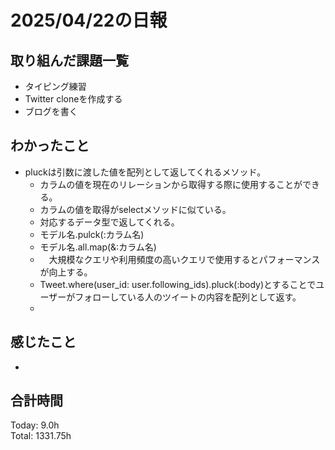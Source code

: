 # 2025/04/22の日報
## 取り組んだ課題一覧
* タイピング練習
*  Twitter cloneを作成する
*  ブログを書く
## わかったこと
* pluckは引数に渡した値を配列として返してくれるメソッド。
  *  カラムの値を現在のリレーションから取得する際に使用することができる。
  *  カラムの値を取得がselectメソッドに似ている。
  *  対応するデータ型で返してくれる。
  *  モデル名.pulck(:カラム名)
  *  モデル名.all.map(&:カラム名)
  *  　大規模なクエリや利用頻度の高いクエリで使用するとパフォーマンスが向上する。
  *  Tweet.where(user_id: user.following_ids).pluck(:body)とすることでユーザーがフォローしている人のツイートの内容を配列として返す。
  *           
## 感じたこと
* 
##  合計時間 
Today: 9.0h<br>
Total: 1331.75h
